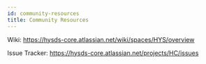 ```yaml
---
id: community-resources
title: Community Resources
---
```


Wiki: https://hysds-core.atlassian.net/wiki/spaces/HYS/overview

Issue Tracker: https://hysds-core.atlassian.net/projects/HC/issues
